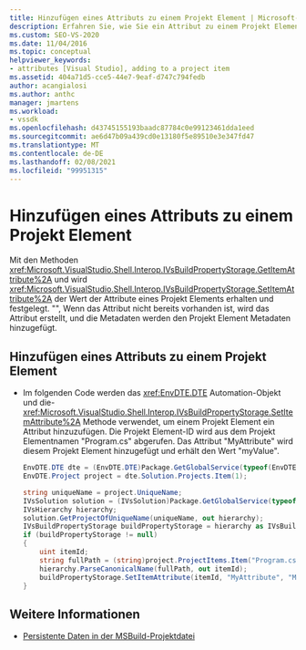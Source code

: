 ```yaml
---
title: Hinzufügen eines Attributs zu einem Projekt Element | Microsoft-Dokumentation
description: Erfahren Sie, wie Sie ein Attribut zu einem Projekt Element in Visual Studio hinzufügen, indem Sie die shellinterop-Methoden getitemattribute und setitemattribute verwenden.
ms.custom: SEO-VS-2020
ms.date: 11/04/2016
ms.topic: conceptual
helpviewer_keywords:
- attributes [Visual Studio], adding to a project item
ms.assetid: 404a71d5-cce5-44e7-9eaf-d747c794fedb
author: acangialosi
ms.author: anthc
manager: jmartens
ms.workload:
- vssdk
ms.openlocfilehash: d43745155193baadc87784c0e99123461dda1eed
ms.sourcegitcommit: ae6d47b09a439cd0e13180f5e89510e3e347fd47
ms.translationtype: MT
ms.contentlocale: de-DE
ms.lasthandoff: 02/08/2021
ms.locfileid: "99951315"
---
```

# <a name="add-an-attribute-to-a-project-item"></a>Hinzufügen eines Attributs zu einem Projekt Element
Mit den Methoden <xref:Microsoft.VisualStudio.Shell.Interop.IVsBuildPropertyStorage.GetItemAttribute%2A> und wird <xref:Microsoft.VisualStudio.Shell.Interop.IVsBuildPropertyStorage.SetItemAttribute%2A> der Wert der Attribute eines Projekt Elements erhalten und festgelegt. "", Wenn das Attribut nicht bereits vorhanden ist, wird das Attribut erstellt, und die Metadaten werden den Projekt Element Metadaten hinzugefügt.

## <a name="add-an-attribute-to-a-project-item"></a>Hinzufügen eines Attributs zu einem Projekt Element

- Im folgenden Code werden das <xref:EnvDTE.DTE> Automation-Objekt und die- <xref:Microsoft.VisualStudio.Shell.Interop.IVsBuildPropertyStorage.SetItemAttribute%2A> Methode verwendet, um einem Projekt Element ein Attribut hinzuzufügen. Die Projekt Element-ID wird aus dem Projekt Elementnamen "Program.cs" abgerufen. Das Attribut "MyAttribute" wird diesem Projekt Element hinzugefügt und erhält den Wert "myValue".

    ```csharp
    EnvDTE.DTE dte = (EnvDTE.DTE)Package.GetGlobalService(typeof(EnvDTE.DTE));
    EnvDTE.Project project = dte.Solution.Projects.Item(1);

    string uniqueName = project.UniqueName;
    IVsSolution solution = (IVsSolution)Package.GetGlobalService(typeof(SVsSolution));
    IVsHierarchy hierarchy;
    solution.GetProjectOfUniqueName(uniqueName, out hierarchy);
    IVsBuildPropertyStorage buildPropertyStorage = hierarchy as IVsBuildPropertyStorage;
    if (buildPropertyStorage != null)
    {
        uint itemId;
        string fullPath = (string)project.ProjectItems.Item("Program.cs").Properties.Item("FullPath").Value;
        hierarchy.ParseCanonicalName(fullPath, out itemId);
        buildPropertyStorage.SetItemAttribute(itemId, "MyAttribute", "MyValue");
    }

    ```

## <a name="see-also"></a>Weitere Informationen
- [Persistente Daten in der MSBuild-Projektdatei](../extensibility/internals/persisting-data-in-the-msbuild-project-file.md)
